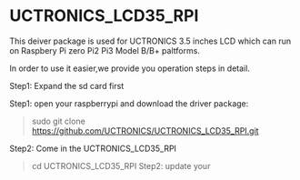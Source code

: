 # UCTRONICS_LCD35_RPI

This deiver package is used for UCTRONICS 3.5 inches LCD which can run on Raspbery Pi zero Pi2 Pi3 Model B/B+ paltforms.

In order to use it easier,we provide you operation steps in detail. 

Step1: Expand the sd card first

  

Step1: open your raspberrypi and download the driver package:

  > sudo git clone https://github.com/UCTRONICS/UCTRONICS_LCD35_RPI.git
  


Step2: Come in the UCTRONICS_LCD35_RPI

  > cd UCTRONICS_LCD35_RPI
Step2: update your 

